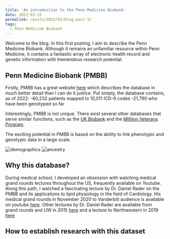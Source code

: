 ```yaml
---
title: 'An introduction to the Penn Medicine Biobank'
date: 2022-03-22
permalink: /posts/2022/03/blog-post-1/
tags:
  - Penn Medicine Biobank
---
```


Welcome to the blog. In this first posting, I aim to describe the Penn Medicine Biobank. Although it remains an unfamiliar resource within Penn Medicine, it contains a fantastic array of electronic health record and genetic information with tremendous research potential.

Penn Medicine Biobank (PMBB)
------
Firstly, PMBB has a great website [here](https://pmbb.med.upenn.edu/) which describes the database in much better detail than I can do it justice. Put simply, the database contains, as of 2022:
-60,232 patients mapped to 10,011 ICD-9 codes
-21,790 who have been genotyped so far

Interestingly, PMBB is not unique. There exist several other databases that serve similar functions, such as the [UK Biobank](https://www.ukbiobank.ac.uk/) and the [Millilon Veterans Program](https://www.mvp.va.gov/pwa/).

The exciting potential in PMBB is based on the ability to link phenotypic and genotypic data in a large scale. 

![demographics](https://github.com/oliver-clark/oliver-clark.github.io/images/age_distribution.png)
![ancestry](https://github.com/oliver-clark/oliver-clark.github.io/images/ancestry.png)

Why this database?
------
During medical school, I developed an obsession with watching medical grand rounds lectures throughout the US, frequently available on Youtube. Along this path, I watched a fascinating lecture by Dr. Daniel Rader on the PMBB and its applications to lipid physiology in the field of Cardiology. His medical grand rounds in November 2020 to Vanderbilt audience is available on youtube [here](https://www.youtube.com/watch?v=hy5fkmKkKgw). Other lectures by Dr. Daniel Rader are available from grand rounds and UW in 2015 [here](https://www.youtube.com/watch?v=m_f4Wpa6x3M) and a lecture to Northwestern in 2019 [here](https://imswebcast.feinberg.northwestern.edu/Mediasite/Play/9ad2f0d2854147ffad652a84bf38fed51d?catalog=0e6612ac3c7c4e80843f670d0adb7b6821)

How to establish research with this dataset
------
